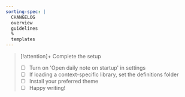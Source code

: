 ```yaml
---
sorting-spec: |
  CHANGELOG
  overview
  guidelines
  %
  templates
---
```


> [!attention]+ Complete the setup
> - [ ] Turn on 'Open daily note on startup' in settings
> - [ ] If loading a context-specific library, set the definitions folder
> - [ ] Install your preferred theme
> - [ ] Happy writing!

